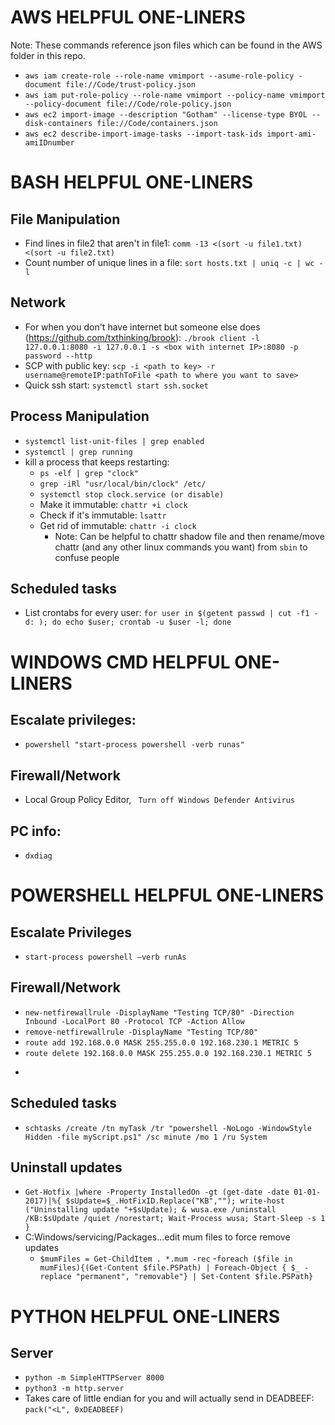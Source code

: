 # AWS HELPFUL ONE-LINERS
Note: These commands reference json files which can be found in the AWS folder in this repo.
- ```aws iam create-role --role-name vmimport --asume-role-policy -document file://Code/trust-policy.json```
- ```aws iam put-role-policy --role-name vmimport --policy-name vmimport --policy-document file://Code/role-policy.json```
- ```aws ec2 import-image --description "Gotham" --license-type BYOL --disk-containers file://Code/containers.json```
- ```aws ec2 describe-import-image-tasks --import-task-ids import-ami-amiIDnumber```

# BASH HELPFUL ONE-LINERS
## File Manipulation
- Find lines in file2 that aren't in file1: ```comm -13 <(sort -u file1.txt) <(sort -u file2.txt)```
- Count number of unique lines in a file: ```sort hosts.txt | uniq -c | wc -l```

## Network
- For when you don't have internet but someone else does (https://github.com/txthinking/brook): ```./brook client -l 127.0.0.1:8080 -i 127.0.0.1 -s <box with internet IP>:8080 -p password --http```
- SCP with public key: ```scp -i <path to key> -r username@remoteIP:pathToFile <path to where you want to save>```
- Quick ssh start: ```systemctl start ssh.socket```

## Process Manipulation
- ```systemctl list-unit-files | grep enabled```
- ```systemctl | grep running```
- kill a process that keeps restarting:
  - ```ps -elf | grep "clock"```
  - ```grep -iRl "usr/local/bin/clock" /etc/```
  - ```systemctl stop clock.service (or disable)```
  - Make it immutable: ```chattr +i clock```
  - Check if it's immutable: ```lsattr```
  - Get rid of immutable: ```chattr -i clock```
    - Note: Can be helpful to chattr shadow file and then rename/move chattr (and any other linux commands you want) from ```sbin``` to confuse people
  
## Scheduled tasks
- List crontabs for every user: ```for user in $(getent passwd | cut -f1 -d: ); do echo $user; crontab -u $user -l; done```

# WINDOWS CMD HELPFUL ONE-LINERS
## Escalate privileges: 
- ```powershell "start-process powershell -verb runas"```

## Firewall/Network
- Local Group Policy Editor, ``` Turn off Windows Defender Antivirus```

## PC info: 
- ```dxdiag```

# POWERSHELL HELPFUL ONE-LINERS
## Escalate Privileges
- ```start-process powershell –verb runAs```

## Firewall/Network
- ```new-netfirewallrule -DisplayName "Testing TCP/80" -Direction Inbound -LocalPort 80 -Protocol TCP -Action Allow ```
- ```remove-netfirewallrule -DisplayName "Testing TCP/80"```
- ```route add 192.168.0.0 MASK 255.255.0.0 192.168.230.1 METRIC 5```
- ```route delete 192.168.0.0 MASK 255.255.0.0 192.168.230.1 METRIC 5 ```
- ```scp <file> user@<VM's IP>:/where/to/save

## Scheduled tasks
- ```schtasks /create /tn myTask /tr "powershell -NoLogo -WindowStyle Hidden -file myScript.ps1" /sc minute /mo 1 /ru System ```
## Uninstall updates
- ```Get-Hotfix |where -Property InstalledOn -gt (get-date -date 01-01-2017)|%{ $sUpdate=$_.HotFixID.Replace("KB",""); write-host ("Uninstalling update "+$sUpdate); & wusa.exe /uninstall /KB:$sUpdate /quiet /norestart; Wait-Process wusa; Start-Sleep -s 1 }```
- C:Windows/servicing/Packages...edit mum files to force remove updates
  - ```$mumFiles = Get-ChildItem . *.mum -rec```
  -```foreach ($file in mumFiles){(Get-Content $file.PSPath) | Foreach-Object { $_ -replace "permanent", "removable"} | Set-Content $file.PSPath}```


# PYTHON HELPFUL ONE-LINERS
## Server
- ```python -m SimpleHTTPServer 8000```
- ```python3 -m http.server```
- Takes care of little endian for you and will actually send in DEADBEEF: ```pack("<L", 0xDEADBEEF)```
